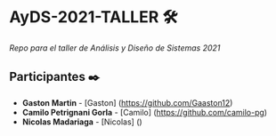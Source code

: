 # AyDS-2021-TALLER 🛠️

_Repo para el taller de Análisis y Diseño de Sistemas 2021_

## Participantes ✒️
* **Gaston Martin** - [Gaston] (https://github.com/Gaaston12)
* **Camilo Petrignani Gorla** - [Camilo] (https://github.com/camilo-pg)
* **Nicolas Madariaga** - [Nicolas] ()
